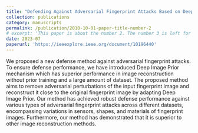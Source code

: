 ```yaml
---
title: "Defending Against Adversarial Fingerprint Attacks Based on Deep Image Prior"
collection: publications
category: manuscripts
permalink: /publication/2010-10-01-paper-title-number-2
# excerpt: 'This paper is about the number 2. The number 3 is left for future work.'
date: 2023-07
paperurl: 'https://ieeexplore.ieee.org/document/10196440'
---
```


We proposed a new defense method against adversarial fingerprint attacks. To ensure defense performance, we have introduced Deep Image Prior mechanism which has superior performance in image reconstruction without prior training and a large amount of dataset. The proposed method aims to remove adversarial perturbations of the input fingerprint image and reconstruct it close to the original fingerprint image by adapting Deep Image Prior. Our method has achieved robust defense performance against various types of adversarial fingerprint attacks across different datasets, encompassing variations in sensors, shapes, and materials of fingerprint images. Furthermore, our method has demonstrated that it is superior to other image reconstruction methods.